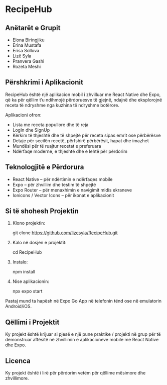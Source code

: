 # RecipeHub

## Anëtarët e Grupit
- Elona Biringjiku
- Erina Mustafa
- Erisa Sollova
- Lizë Syla
- Pranvera Gashi
- Rozeta Meshi


## Përshkrimi i Aplikacionit

RecipeHub është një aplikacion mobil i zhvilluar me React Native dhe Expo, që ka për qëllim t’u ndihmojë përdoruesve të gjejnë, ndajnë dhe eksplorojnë receta të ndryshme nga kuzhina të ndryshme botërore.


Aplikacioni ofron:
- Lista me receta popullore dhe të reja
- LogIn dhe SignUp
- Kërkim të thjeshtë dhe të shpejtë për receta sipas emrit ose përbërësve
- Detaje për secilën recetë, përfshirë përbërësit, hapat dhe imazhet
- Mundësi për të ruajtur recetat e preferuara
- Ndërfaqe moderne, e thjeshtë dhe e lehtë për përdorim

## Teknologjitë e Përdorura
- React Native – për ndërtimin e ndërfaqes mobile
- Expo – për zhvillim dhe testim të shpejtë
- Expo Router – për menaxhimin e navigimit midis ekraneve
- Ionicons / Vector Icons – për ikonat e aplikacionit

## Si të shohesh Projektin

1. Klono projektin:
   
   git clone https://github.com/lizesyla/RecipeHub.git
   
2. Kalo në dosjen e projektit:
   
   cd RecipeHub
   
3. Instalo:
   
   npm install
   
4. Nise aplikacionin:
   
   npx expo start
   

Pastaj mund ta hapësh në Expo Go App në telefonin tënd ose në emulatorin Android/iOS.

## Qëllimi i Projektit
Ky projekt është krijuar si pjesë e një pune praktike / projekti në grup për të demonstruar aftësitë në zhvillimin e aplikacioneve mobile me React Native dhe Expo.


## Licenca
Ky projekt është i lirë për përdorim vetëm për qëllime mësimore dhe zhvillimore.
